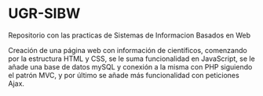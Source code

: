 # UGR-SIBW
Repositorio con las practicas de Sistemas de Informacion Basados en Web

Creación de una página web con información de científicos, comenzando por la estructura HTML y CSS, se le suma funcionalidad en JavaScript, se le añade una base de datos mySQL y conexión a la misma con PHP siguiendo el patrón MVC, y por último se añade más funcionalidad con peticiones Ajax.
